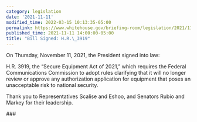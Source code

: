 ```yaml
---
category: legislation
date: '2021-11-11'
modified_time: 2022-03-15 10:13:35-05:00
permalink: https://www.whitehouse.gov/briefing-room/legislation/2021/11/11/bill-signed-h-r-3919/
published_time: 2021-11-11 14:00:00-05:00
title: "Bill Signed: H.R.\_3919"
---
```

 
On Thursday, November 11, 2021, the President signed into law:

H.R. 3919, the “Secure Equipment Act of 2021,” which requires the
Federal Communications Commission to adopt rules clarifying that it will
no longer review or approve any authorization application for equipment
that poses an unacceptable risk to national security.

Thank you to Representatives Scalise and Eshoo, and Senators Rubio and
Markey for their leadership.

\###
